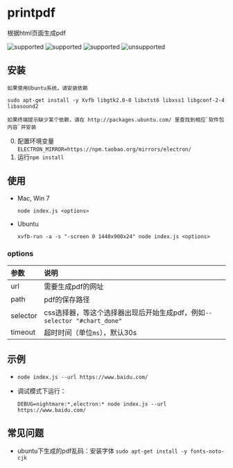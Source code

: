 # printpdf

根据html页面生成pdf

![supported](https://img.shields.io/badge/Win_7-ok-brightgreen.svg)
![supported](https://img.shields.io/badge/Mac_OS_X-ok-brightgreen.svg)
![supported](https://img.shields.io/badge/Ubuntu-ok-brightgreen.svg)
![unsupported](https://img.shields.io/badge/CentOS-fail-red.svg)

## 安装

    如果使用Ubuntu系统，请安装依赖
    
    sudo apt-get install -y Xvfb libgtk2.0-0 libxtst6 libxss1 libgconf-2-4 libasound2
    
    如果终端提示缺少某个依赖，请在 http://packages.ubuntu.com/ 里查找到相应`软件包内容`并安装

0. 配置环境变量`ELECTRON_MIRROR=https://npm.taobao.org/mirrors/electron/`
0. 运行`npm install`


## 使用

- Mac, Win 7

    ```
    node index.js <options>
    ```

- Ubuntu

    ```
    xvfb-run -a -s "-screen 0 1440x900x24" node index.js <options>
    ```

### options

参数 | 说明
:--- | :---
url | 需要生成pdf的网址
path | pdf的保存路径
selector | css选择器，等这个选择器出现后开始生成pdf，例如`--selector "#chart_done"`
timeout | 超时时间（单位`ms`），默认30s

## 示例

- `node index.js --url https://www.baidu.com/`
- 调试模式下运行：
    
    ```
    DEBUG=nightmare:*,electron:* node index.js --url https://www.baidu.com/
    ```
## 常见问题

- ubuntu下生成的pdf乱码：安装字体 `sudo apt-get install -y fonts-noto-cjk`
